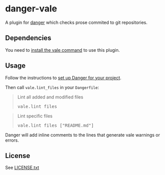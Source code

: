 # danger-vale

A plugin for [danger](https://danger.systems/ruby/) which checks prose commited to git repositories.

## Dependencies
You need to [install the vale command](https://github.com/errata-ai/vale) to use this plugin.


## Usage
Follow the instructions to [set up Danger for your project](https://danger.systems/guides/getting_started.html).

Then call `vale.lint_files` in your `Dangerfile`:

<blockquote>Lint all added and modified files
  <pre>
vale.lint_files</pre>
</blockquote>

<blockquote>Lint specific files
  <pre>
vale.lint_files ["README.md"]</pre>
</blockquote>

Danger will add inline comments to the lines that generate vale warnings or errors.

## License

See [LICENSE.txt](LICENCE.txt)